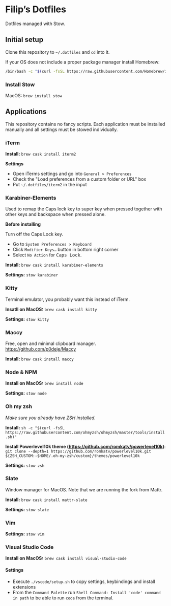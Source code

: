 # Filip’s Dotfiles
Dotfiles managed with Stow.

## Initial setup
Clone this repository to `~/.dotfiles` and `cd` into it.

If your OS does not include a proper package manager install Homebrew:

```bash
/bin/bash -c "$(curl -fsSL https://raw.githubusercontent.com/Homebrew/install/master/install.sh)"
```

### Install Stow
MacOS: `brew install stow`

## Applications
This repository contains no fancy scripts. Each application must be installed manually and all settings must be stowed individually.

### iTerm
**Install:** `brew cask install iterm2`

**Settings**
* Open iTerms settings and go into `General > Preferences`
* Check the "Load preferences from a custom folder or URL" box
* Put `~/.dotfiles/iterm2` in the input


### Karabiner-Elements
Used to remap the Caps lock key to super key when pressed together with other keys and backspace when pressed alone.

**Before installing**

Turn off the Caps Lock key.

* Go to `System Preferences > Keyboard`
* Click `Modifier Keys…` button in bottom right corner
* Select `No Action` for <kbd>Caps Lock</kbd>.

**Install:** `brew cask install karabiner-elements`

**Settings:** `stow karabiner`


### Kitty
Terminal emulator, you probably want this instead of iTerm.

**Insatll on MacOS:** `brew cask install kitty`

**Settings:** `stow kitty`


### Maccy
Free, open and minimal clipboard manager. https://github.com/p0deje/Maccy

**Install:** `brew cask install maccy`


### Node & NPM
**Install on MacOS:** `brew install node`

**Settings:** `stow node`


### Oh my zsh
*Make sure you already have ZSH installed.*

**Install:** `sh -c "$(curl -fsSL https://raw.githubusercontent.com/ohmyzsh/ohmyzsh/master/tools/install.sh)"`

**Install Powerlevel10k theme (https://github.com/romkatv/powerlevel10k)**: `git clone --depth=1 https://github.com/romkatv/powerlevel10k.git ${ZSH_CUSTOM:-$HOME/.oh-my-zsh/custom}/themes/powerlevel10k`

**Settings:** `stow zsh`


### Slate
Window manager for MacOS. Note that we are running the fork from Mattr.

**Install:** `brew cask install mattr-slate`

**Settings:** `stow slate`


### Vim
**Settings:** `stow vim`

### Visual Studio Code
**Install on MacOS:** `brew cask install visual-studio-code`

#### Settings
* Execute `./vscode/setup.sh` to copy settings, keybindings and install extensions
* From the `Command Palette` run `Shell Command: Install 'code' command in path` to be able to run `code` from the terminal.
